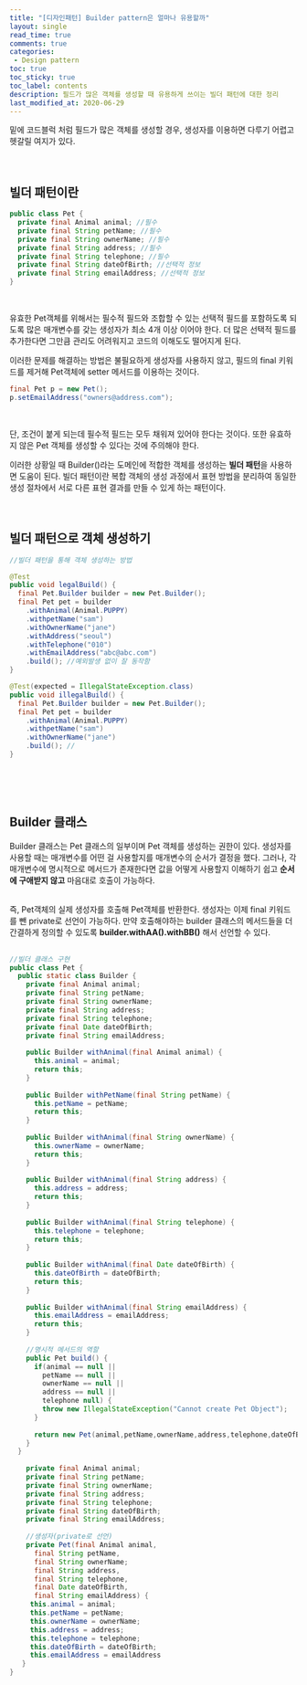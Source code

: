 ```yaml
---
title: "[디자인패턴] Builder pattern은 얼마나 유용할까"
layout: single    
read_time: true    
comments: true   
categories: 
 - Design pattern  
toc: true    
toc_sticky: true    
toc_label: contents    
description: 필드가 많은 객체를 생성할 때 유용하게 쓰이는 빌더 패턴에 대한 정리  
last_modified_at: 2020-06-29   
---   
```


밑에 코드블럭 처럼 필드가 많은 객체를 생성할 경우, 생성자를 이용하면 다루기 어렵고 헷갈릴 
여지가 있다. 
<br>
<br>
<br>

## 빌더 패턴이란

```java
public class Pet {
  private final Animal animal; //필수
  private final String petName; //필수
  private final String ownerName; //필수
  private final String address; //필수
  private final String telephone; //필수
  private final String dateOfBirth; //선택적 정보
  private final String emailAddress; //선택적 정보
}
```
<br>

유효한 Pet객체를 위해서는 필수적 필드와 조합할 수 있는 선택적 필드를 포함하도록 되도록 많은 매개변수를 
갖는 생성자가 최소 4개 이상 이어야 한다. 더 많은 선택적 필드를 추가한다면 
그만큼 관리도 어려워지고 코드의 이해도도 떨어지게 된다. 
<br>

이러한 문제를 해결하는 방법은 불필요하게 생성자를 사용하지 않고, 필드의 final 키워드를 제거해 
Pet객체에 setter 메서드를 이용하는 것이다. 
<br>

```java
final Pet p = new Pet();
p.setEmailAddress("owners@address.com");
```
<br>

단, 조건이 붙게 되는데 필수적 필드는 모두 채워져 있어야 한다는 것이다. 또한 유효하지 않은 
Pet 객체를 생성할 수 있다는 것에 주의해야 한다. 
<br>

이러한 상황일 때 Builder()라는 도메인에 적합한 객체를 생성하는 **빌더 패턴**을 사용하면 도움이 된다. 
빌더 패턴이란 복합 객체의 생성 과정에서 표현 방법을 분리하여 동일한 생성 절차에서 서로 다른 
표현 결과를 만들 수 있게 하는 패턴이다.
<br>
<br>
<br>

## 빌더 패턴으로 객체 생성하기

```java
//빌더 패턴을 통해 객체 생성하는 방법

@Test
public void legalBuild() {
  final Pet.Builder builder = new Pet.Builder();
  final Pet pet = builder
    .withAnimal(Animal.PUPPY)
    .withpetName("sam")
    .withOwnerName("jane")
    .withAddress("seoul")
    .withTelephone("010")
    .withEmailAddress("abc@abc.com")
    .build(); //예외발생 없이 잘 동작함
}

@Test(expected = IllegalStateException.class)
public void illegalBuild() {
  final Pet.Builder builder = new Pet.Builder();
  final Pet pet = builder
    .withAnimal(Animal.PUPPY)
    .withpetName("sam")
    .withOwnerName("jane")
    .build(); //
}
```
<br>
<br>
<br>

## Builder 클래스

Builder 클래스는 Pet 클래스의 일부이며 Pet 객체를 생성하는 권한이 있다. 
생성자를 사용할 때는 매개변수를 어떤 걸 사용할지를 매개변수의 순서가 결정을 했다. 
그러나, 각 매개변수에 명시적으로 메서드가 존재한다면 값을 어떻게 사용할지 이해하기 쉽고 
**순서에 구애받지 않고** 마음대로 호출이 가능하다. 
<br>
<br>

즉, Pet객체의 실제 생성자를 호출해 Pet객체를 반환한다. 생성자는 이제 final 키워드를 뺀 
private로 선언이 가능하다. 만약 호출해야하는 builder 클래스의 메서드들을 더 간결하게 
정의할 수 있도록 **builder.withAA().withBB()** 해서 선언할 수 있다. 
<br>
<br>

```java
//빌더 클래스 구현 
public class Pet {
  public static class Builder {
    private final Animal animal; 
    private final String petName; 
    private final String ownerName; 
    private final String address; 
    private final String telephone; 
    private final Date dateOfBirth; 
    private final String emailAddress; 
    
    public Builder withAnimal(final Animal animal) {
      this.animal = animal;
      return this;
    }
     
    public Builder withPetName(final String petName) {
      this.petName = petName;
      return this;
    }
    
    public Builder withAnimal(final String ownerName) {
      this.ownerName = ownerName;
      return this;
    }
    
    public Builder withAnimal(final String address) {
      this.address = address;
      return this;
    }
    
    public Builder withAnimal(final String telephone) {
      this.telephone = telephone;
      return this;
    }
    
    public Builder withAnimal(final Date dateOfBirth) {
      this.dateOfBirth = dateOfBirth;
      return this;
    }
    
    public Builder withAnimal(final String emailAddress) {
      this.emailAddress = emailAddress;
      return this;
    }
    
    //명시적 메서드의 역할 
    public Pet build() {
      if(animal == null ||
        petName == null ||
        ownerName == null ||
        address == null ||
        telephone null) {
        throw new IllegalStateException("Cannot create Pet Object");
      }
      
      return new Pet(animal,petName,ownerName,address,telephone,dateOfBirth,emailAddress);
    }
  }
  
    private final Animal animal;
    private final String petName;
    private final String ownerName;
    private final String address;
    private final String telephone;
    private final String dateOfBirth;
    private final String emailAddress;
    
    //생성자(private로 선언)
    private Pet(final Animal animal,
      final String petName,
      final String ownerName;
      final String address,
      final String telephone,
      final Date dateOfBirth,
      final String emailAddress) {
     this.animal = animal;
     this.petName = petName;
     this.ownerName = ownerName;
     this.address = address;
     this.telephone = telephone;
     this.dateOfBirth = dateOfBirth;
     this.emailAddress = emailAddress
   }
}
```
<br>
<br>
<br>
<br>
<br>
<br>



























